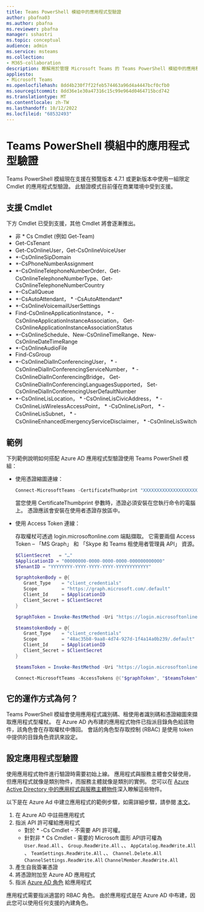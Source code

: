 ```yaml
---
title: Teams PowerShell 模組中的應用程式型驗證
author: pbafna03
ms.author: pbafna
ms.reviewer: pbafna
manager: sshastri
ms.topic: conceptual
audience: admin
ms.service: msteams
ms.collection:
- M365-collaboration
description: 瞭解用於管理 Microsoft Teams 的 Teams PowerShell 模組中的應用程式型驗證。
appliesto:
- Microsoft Teams
ms.openlocfilehash: 8dd4b230f7f22feb574463a96d4a4447bcf0cfb0
ms.sourcegitcommit: 8dd36e1e30a47316c15c99e964d0464715bcd742
ms.translationtype: MT
ms.contentlocale: zh-TW
ms.lasthandoff: 10/12/2022
ms.locfileid: "68532493"
---
```

# <a name="application-based-authentication-in-teams-powershell-module"></a>Teams PowerShell 模組中的應用程式型驗證

Teams PowerShell 模組現在支援在預覽版本 4.7.1 或更新版本中使用一組限定 Cmdlet 的應用程式型驗證。 此驗證模式目前僅在商業環境中受到支援。


## <a name="cmdlets-supported"></a>支援 Cmdlet

下方 Cmdlet 已受到支援，其他 Cmdlet 將會逐漸推出。 

  - 非 \* Cs Cmdlet (例如 Get-Team) 
  - Get-CsTenant
  - Get-CsOnlineUser，Get-CsOnlineVoiceUser
  - \*-CsOnlineSipDomain 
  - \*-CsPhoneNumberAssignment
  - \*-CsOnlineTelephoneNumberOrder、Get-CsOnlineTelephoneNumberType、Get-CsOnlineTelephoneNumberCountry
  - \*-CsCallQueue
  - \*-CsAutoAttendant， \* -CsAutoAttendant\*
  - \*-CsOnlineVoicemailUserSettings
  - Find-CsOnlineApplicationInstance， \* -CsOnlineApplicationInstanceAssociation， Get-CsOnlineApplicationInstanceAssociationStatus
  - \*-CsOnlineSchedule、New-CsOnlineTimeRange、New-CsOnlineDateTimeRange
  - \*-CsOnlineAudioFile
  - Find-CsGroup
  - \*-CsOnlineDialInConferencingUser， \* -CsOnlineDialInConferencingServiceNumber， \* -CsOnlineDialInConferencingBridge， Get-CsOnlineDialInConferencingLanguagesSupported， Set-CsOnlineDialInConferencingUserDefaultNumber
  - \*-CsOnlineLisLocation， \* -CsOnlineLisCivicAddress， \* -CsOnlineLisWirelessAccessPoint， \* -CsOnlineLisPort， \* -CsOnlineLisSubnet， \* -CsOnlineEnhancedEmergencyServiceDisclaimer， \* -CsOnlineLisSwitch


## <a name="examples"></a>範例

下列範例說明如何搭配 Azure AD 應用程式型驗證使用 Teams PowerShell 模組： 

- 使用憑證縮圖連線：

  ```powershell
  Connect-MicrosoftTeams -CertificateThumbprint "XXXXXXXXXXXXXXXXXXXXXXXXXXXXXXXXXXXXXXXX" -ApplicationId "00000000-0000-0000-0000-000000000000" -TenantId "YYYYYYYY-YYYY-YYYY-YYYY-YYYYYYYYYYYY"
  ```
  當您使用 CertificateThumbprint 參數時，憑證必須安裝在您執行命令的電腦上。 憑證應該會安裝在使用者憑證存放區中。
  
- 使用 Access Token 連線：
  
  存取權杖可透過 login.microsoftonline.com 端點擷取。 它需要兩個 Access Token – 「MS Graph」 和 「Skype 和 Teams 租使用者管理員 API」 資源。

  ```powershell
  $ClientSecret   = "…"
  $ApplicationID = "00000000-0000-0000-0000-000000000000"
  $TenantID = "YYYYYYYY-YYYY-YYYY-YYYY-YYYYYYYYYYYY"

  $graphtokenBody = @{   
     Grant_Type    = "client_credentials"   
     Scope         = "https://graph.microsoft.com/.default"   
     Client_Id     = $ApplicationID   
     Client_Secret = $ClientSecret   
  }  

  $graphToken = Invoke-RestMethod -Uri "https://login.microsoftonline.com/$TenantID/oauth2/v2.0/token" -Method POST -Body $graphtokenBody | Select-Object -ExpandProperty Access_Token 

  $teamstokenBody = @{   
     Grant_Type    = "client_credentials"   
     Scope         = "48ac35b8-9aa8-4d74-927d-1f4a14a0b239/.default"   
     Client_Id     = $ApplicationID   
     Client_Secret = $ClientSecret 
  } 

  $teamsToken = Invoke-RestMethod -Uri "https://login.microsoftonline.com/$TenantID/oauth2/v2.0/token" -Method POST -Body $teamstokenBody | Select-Object -ExpandProperty Access_Token 

  Connect-MicrosoftTeams -AccessTokens @("$graphToken", "$teamsToken")
  ```
  
## <a name="how-does-it-work"></a>它的運作方式為何？

Teams PowerShell 模組會使用應用程式識別碼、租使用者識別碼和憑證縮圖來擷取應用程式型權杖。 在 Azure AD 內布建的應用程式物件已指派目錄角色給該物件，該角色會在存取權杖中傳回。 會話的角色型存取控制 (RBAC) 是使用 token 中提供的目錄角色資訊來設定。


## <a name="setup-application-based-authentication"></a>設定應用程式型驗證

使用應用程式物件進行驗證時需要初始上線。 應用程式與服務主體會交替使用，但應用程式就像是類別物件，而服務主體就像是類別的實例。 您可以在 [Azure Active Directory 中的應用程式與服務主體物件](/azure/active-directory/develop/app-objects-and-service-principals)深入瞭解這些物件。

以下是在 Azure Ad 中建立應用程式的範例步驟，如需詳細步驟，請參閱 [本文](/azure/active-directory/develop/howto-create-service-principal-portal)。

1. 在 Azure AD 中註冊應用程式
2. 指派 API 許可權給應用程式
   - 對於 \* -Cs Cmdlet - 不需要 API 許可權。
   - 針對非 \* Cs Cmdlet - 需要的 Microsoft 圖形 API許可權為 `User.Read.All` 、 `Group.ReadWrite.All` 、、 `AppCatalog.ReadWrite.All` 、 `TeamSettings.ReadWrite.All` 、、 `Channel.Delete.All` `ChannelSettings.ReadWrite.All` `ChannelMember.ReadWrite.All`  
3. 產生自我簽署憑證
4. 將憑證附加至 Azure AD 應用程式
5. 指派 [Azure AD 角色](/microsoftteams/using-admin-roles#teams-roles-and-capabilities) 給應用程式

應用程式需要指派適當的 RBAC 角色。 由於應用程式是在 Azure AD 中布建，因此您可以使用任何支援的內建角色。
 
